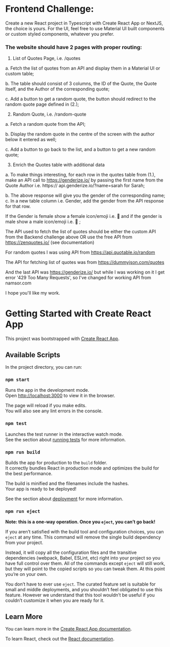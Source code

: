 # Frontend Challenge:

Create a new React project in Typescript with Create React App or NextJS, the choice is yours. 
For the UI, feel free to use Material UI built components or custom styled components, 
whatever you prefer.

### The website should have 2 pages with proper routing:

1. List of Quotes Page, i.e. /quotes

a. Fetch the list of quotes from an API and display them in a Material UI or custom table;

b. The table should consist of 3 columns, the ID of the Quote, the Quote itself, and the 
Author of the corresponding quote;

c. Add a button to get a random quote, the button should redirect to the random quote 
page defined in (2.);


2. Random Quote, i.e. /random-quote

a. Fetch a random quote from the API;

b. Display the random quote in the centre of the screen with the author below it entered 
as well;

c. Add a button to go back to the list, and a button to get a new random quote;


3. Enrich the Quotes table with additional data

a. To make things interesting, for each row in the quotes table from (1.), make an API call 
to https://genderize.io/ by passing the first name from the Quote Author i.e. https://
api.genderize.io/?name=sarah for Sarah;

b. The above response will give you the gender of the corresponding name;
c. In a new table column i.e. Gender, add the gender from the API response for that row. 

If the Gender is female show a female icon/emoji i.e. 👨 and if the gender is male show 
a male icon/emoji i.e. 👩 ;

The API used to fetch the list of quotes should be either the custom API from the Backend 
challenge above OR use the free API from https://zenquotes.io/ (see documentation)

For random quotes I was using API from https://api.quotable.io/random

The API for fetching list of quotes was from https://dummyjson.com/quotes

And the last API was https://genderize.io/ but while I was working on it I get error '429 Too Many Requests', so I've changed for working API from namsor.com

I hope you'll like my work.

# Getting Started with Create React App

This project was bootstrapped with [Create React App](https://github.com/facebook/create-react-app).

## Available Scripts

In the project directory, you can run:

### `npm start`

Runs the app in the development mode.\
Open [http://localhost:3000](http://localhost:3000) to view it in the browser.

The page will reload if you make edits.\
You will also see any lint errors in the console.

### `npm test`

Launches the test runner in the interactive watch mode.\
See the section about [running tests](https://facebook.github.io/create-react-app/docs/running-tests) for more information.

### `npm run build`

Builds the app for production to the `build` folder.\
It correctly bundles React in production mode and optimizes the build for the best performance.

The build is minified and the filenames include the hashes.\
Your app is ready to be deployed!

See the section about [deployment](https://facebook.github.io/create-react-app/docs/deployment) for more information.

### `npm run eject`

**Note: this is a one-way operation. Once you `eject`, you can’t go back!**

If you aren’t satisfied with the build tool and configuration choices, you can `eject` at any time. This command will remove the single build dependency from your project.

Instead, it will copy all the configuration files and the transitive dependencies (webpack, Babel, ESLint, etc) right into your project so you have full control over them. All of the commands except `eject` will still work, but they will point to the copied scripts so you can tweak them. At this point you’re on your own.

You don’t have to ever use `eject`. The curated feature set is suitable for small and middle deployments, and you shouldn’t feel obligated to use this feature. However we understand that this tool wouldn’t be useful if you couldn’t customize it when you are ready for it.

## Learn More

You can learn more in the [Create React App documentation](https://facebook.github.io/create-react-app/docs/getting-started).

To learn React, check out the [React documentation](https://reactjs.org/).
